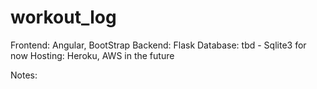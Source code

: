 workout_log
===========

Frontend: Angular, BootStrap
Backend: Flask
Database: tbd - Sqlite3 for now
Hosting: Heroku, AWS in the future

Notes:
